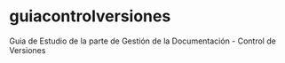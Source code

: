# guiacontrolversiones
Guia de Estudio de la parte de Gestión de la Documentación - Control de Versiones
